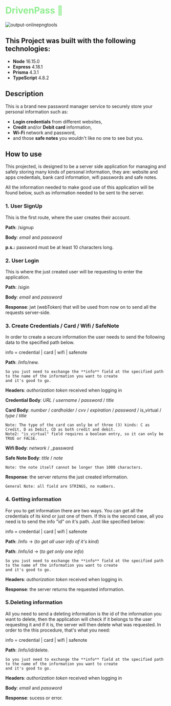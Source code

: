 <h1 style="color:lightgreen;"> DrivenPass 🔐</h1>

![output-onlinepngtools](https://user-images.githubusercontent.com/98403660/189733250-2cd73379-7707-429e-9d0c-616dfda0aa6a.png)

## This Project was built with the following technologies:
* **Node** 16.15.0
* **Express** 4.18.1
* **Prisma** 4.3.1
* **TypeScript** 4.8.2

## Description

This is a brand new password manager service to securely store your personal information such as:
* **Login credentials** from different websites, 
* **Credit** and/or **Debit card** information,
* **Wi-Fi** network and password,
* and those **safe notes** you wouldn't like no one to see but you.

## How to use

This projected, is designed to be a server side application for managing and safely storing many kinds of personal information, they are: website and apps credentials, bank card information, wifi passwords and safe notes.

All the information needed to make good use of this application will be found below, such as information needed to be sent to the server.

### 1. User SignUp

This is the first route, where the user creates their account.

**Path**: /signup

**Body**:
_email_ and _password_

**p.s.:** password must be at least 10 characters long.


### 2. User Login

This is where the just created user will be requesting to enter the application.

**Path**: /sigin

**Body**:
_email_ and _password_

**Response**: jwt (webToken) that will be used from now on to send all the requests server-side.


### 3. Create Credentials / Card / Wifi / SafeNote

In order to create a secure information the user needs to send the following data to the specified path below.

info = credential | card | wifi | safenote

**Path**: /info/new.
	
	So you just need to exchange the **info** field at the specified path to the name of the information you want to create
	and it's good to go.

**Headers**:
_authorization token_ received when logging in

**Credential Body**:
_URL_ / _username_ / _password_ / _title_

**Card Body**:
_number_ / _cardholder_ / _cvv_ / _expiration_ / _password_ / is_virtual / _type_ / _title_

	Note: The type of the card can only be of three (3) kinds: C as Credit, D as Debit, CD as both credit and debit. 
	Note2: "is_virtual" field requires a boolean entry, so it can only be TRUE or FALSE.

**Wifi Body**:
_network_ / _password

**Safe Note Body**:
_title_ / _note_

	Note: the note itself cannot be longer than 1000 characters.

**Response**: the server returns the just created information.

	General Note: all field are STRINGS, no numbers.


### 4. Getting information

For you to get information there are two ways. You can get all the credentials of its kind or just one of them. If this is the second case, all you need is to send the info "id" on it's path. Just like specified below:

info = credential | card | wifi | safenote

**Path**: /info -> (_to get all user info of it's kind_)

**Path**: /info/id -> (_to get only one info_)
	
	So you just need to exchange the **info** field at the specified path to the name of the information you want to create
	and it's good to go.

**Headers**:
_authorization token_ received when logging in.

**Response**: the server returns the requested information.


### 5.Deleting information

All you need to send a deleting information is the id of the information you want to delete, then the application will check if it belongs to the user requesting it and if it is, the server will then delete what was requested.
In order to the this procedure, that's what you need:

info = credential | card | wifi | safenote

**Path**: /info/id/delete.
	
	So you just need to exchange the **info** field at the specified path to the name of the information you want to create
	and it's good to go.

**Headers**:
_authorization token_ received when logging in

**Body**:
_email_ and _password_

**Response**: sucess or error.

